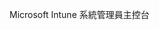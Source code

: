 <Token xmlns:xlink="http://www.w3.org/1999/xlink">Microsoft Intune 系統管理員主控台</Token>

<!--HONumber=Jun16_HO4-->


